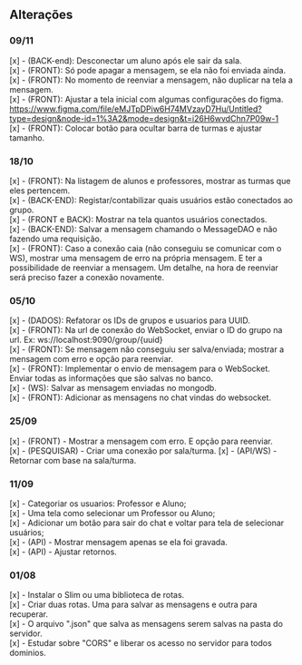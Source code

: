## Alterações

### 09/11
[x] - (BACK-end): Desconectar um aluno após ele sair da sala. <br />
[x] - (FRONT): Só pode apagar a mensagem, se ela não foi enviada ainda. <br />
[x] - (FRONT): No momento de reenviar a mensagem, não duplicar na tela a mensagem. <br />
[x] - (FRONT): Ajustar a tela inicial com algumas configurações do figma. 
https://www.figma.com/file/eMJTpDPiw6H74MVzayD7Hu/Untitled?type=design&node-id=1%3A2&mode=design&t=i26H6wvdChn7P09w-1 <br />
[x] - (FRONT): Colocar botão para ocultar barra de turmas e ajustar tamanho. <br />

### 18/10
[x] - (FRONT): Na listagem de alunos e professores, mostrar as turmas que eles pertencem. <br />
[x] - (BACK-END): Registar/contabilizar quais usuários estão conectados ao grupo. <br />
[x] - (FRONT e BACK): Mostrar na tela quantos usuários conectados. <br />
[x] - (BACK-END): Salvar a mensagem chamando o MessageDAO e não fazendo uma requisição. <br />
[x] - (FRONT): Caso a conexão caia (não conseguiu se comunicar com o WS), mostrar uma mensagem de erro na própria mensagem. 
E ter a possibilidade de reenviar a mensagem. Um detalhe, na hora de reenviar será preciso fazer a conexão novamente. <br />

### 05/10

[x] - (DADOS): Refatorar os IDs de grupos e usuarios para UUID. <br />
[x] - (FRONT): Na url de conexão do WebSocket, enviar o ID do grupo na url. Ex: ws://localhost:9090/group/{uuid} <br />
[x] - (FRONT): Se mensagem não conseguiu ser salva/enviada; mostrar a mensagem com erro e opção para reenviar. <br />
[x] - (FRONT): Implementar o envio de mensagem para o WebSocket. Enviar todas as informações que são salvas no banco. <br />
[x] - (WS): Salvar as mensagem enviadas no mongodb. <br />
[x] - (FRONT): Adicionar as mensagens no chat vindas do websocket. <br />

### 25/09

[x] - (FRONT) - Mostrar a mensagem com erro. E opção para reenviar. <br />
[x] - (PESQUISAR) - Criar uma conexão por sala/turma.
[x] - (API/WS) - Retornar com base na sala/turma.

### 11/09

[x] - Categoriar os usuarios: Professor e Aluno; <br />
[x] - Uma tela como selecionar um Professor ou Aluno;<br />
[x] - Adicionar um botão para sair do chat e voltar para tela de selecionar usuários;<br />
[x] - (API) - Mostrar mensagem apenas se ela foi gravada.<br />
[x] - (API) - Ajustar retornos.

### 01/08

[x] - Instalar o Slim ou uma biblioteca de rotas. <br>
[x] - Criar duas rotas. Uma para salvar as mensagens e outra para recuperar. <br>
[x] - O arquivo ".json" que salva as mensagens serem salvas na pasta do servidor. <br>
[x] - Estudar sobre "CORS" e liberar os acesso no servidor para todos dominios. <br>
